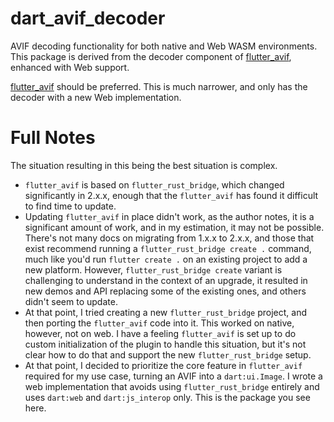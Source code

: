 # dart_avif_decoder

AVIF decoding functionality for both native and Web WASM environments. This package is derived from the decoder component of [flutter_avif](https://github.com/yekeskin/flutter_avif), enhanced with Web support.

[flutter_avif](https://github.com/yekeskin/flutter_avif) should be preferred. This is much narrower, and only has the decoder with a new Web implementation.

# Full Notes

The situation resulting in this being the best situation is complex.
- `flutter_avif` is based on `flutter_rust_bridge`, which changed significantly in 2.x.x, enough that the `flutter_avif` has found it difficult to find time to update.
- Updating `flutter_avif` in place didn't work, as the author notes, it is a significant amount of work, and in my estimation, it may not be possible. There's not many docs on migrating from 1.x.x to 2.x.x, and those that exist recommend running a `flutter_rust_bridge create .` command, much like you'd run `flutter create .` on an existing project to add a new platform. However, `flutter_rust_bridge create` variant is challenging to understand in the context of an upgrade, it resulted in new demos and API replacing some of the existing ones, and others didn't seem to update.
- At that point, I tried creating a new `flutter_rust_bridge` project, and then porting the `flutter_avif` code into it. This worked on native, however, not on web. I have a feeling `flutter_avif` is set up to do custom initialization of the plugin to handle this situation, but it's not clear how to do that and support the new `flutter_rust_bridge` setup.
- At that point, I decided to prioritize the core feature in `flutter_avif` required for my use case, turning an AVIF into a `dart:ui.Image`. I wrote a web implementation that avoids using `flutter_rust_bridge` entirely and uses `dart:web` and `dart:js_interop` only. This is the package you see here.